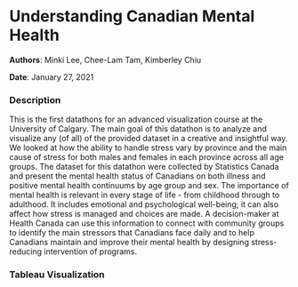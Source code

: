 # Understanding Canadian Mental Health
**Authors**: Minki Lee, Chee-Lam Tam, Kimberley Chiu

**Date**: January 27, 2021

### Description

This is the first datathons for an advanced visualization course at the University of Calgary. The main goal of this datathon is to analyze and visualize any (of all) of the provided dataset in a creative and insightful way. We looked at how the ability to handle stress vary by province and the main cause of stress for both males and females in each province across all age groups. The dataset for this datathon were collected by Statistics Canada and present the mental health status of Canadians on both illness and positive mental health continuums by age group and sex. The importance of mental health is relevant in every stage of life - from childhood through to adulthood. It includes emotional and psychological well-being; it can also affect how stress is managed and choices are made. A decision-maker at Health Canada can use this information to connect with community groups to identify the main stressors that Canadians face daily and to help Canadians maintain and improve their mental health by designing stress-reducing intervention of programs.

### Tableau Visualization
